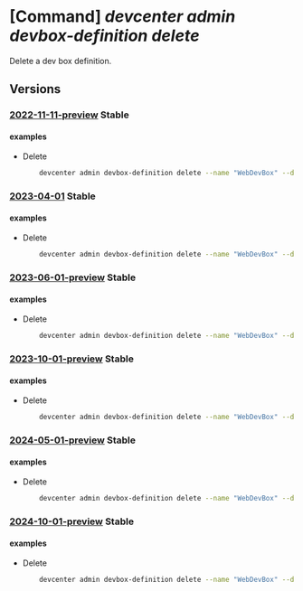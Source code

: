 # [Command] _devcenter admin devbox-definition delete_

Delete a dev box definition.

## Versions

### [2022-11-11-preview](/Resources/mgmt-plane/L3N1YnNjcmlwdGlvbnMve30vcmVzb3VyY2Vncm91cHMve30vcHJvdmlkZXJzL21pY3Jvc29mdC5kZXZjZW50ZXIvZGV2Y2VudGVycy97fS9kZXZib3hkZWZpbml0aW9ucy97fQ==/2022-11-11-preview.xml) **Stable**

<!-- mgmt-plane /subscriptions/{}/resourcegroups/{}/providers/microsoft.devcenter/devcenters/{}/devboxdefinitions/{} 2022-11-11-preview -->

#### examples

- Delete
    ```bash
        devcenter admin devbox-definition delete --name "WebDevBox" --dev-center-name "Contoso" --resource-group "rg1"
    ```

### [2023-04-01](/Resources/mgmt-plane/L3N1YnNjcmlwdGlvbnMve30vcmVzb3VyY2Vncm91cHMve30vcHJvdmlkZXJzL21pY3Jvc29mdC5kZXZjZW50ZXIvZGV2Y2VudGVycy97fS9kZXZib3hkZWZpbml0aW9ucy97fQ==/2023-04-01.xml) **Stable**

<!-- mgmt-plane /subscriptions/{}/resourcegroups/{}/providers/microsoft.devcenter/devcenters/{}/devboxdefinitions/{} 2023-04-01 -->

#### examples

- Delete
    ```bash
        devcenter admin devbox-definition delete --name "WebDevBox" --dev-center-name "Contoso" --resource-group "rg1"
    ```

### [2023-06-01-preview](/Resources/mgmt-plane/L3N1YnNjcmlwdGlvbnMve30vcmVzb3VyY2Vncm91cHMve30vcHJvdmlkZXJzL21pY3Jvc29mdC5kZXZjZW50ZXIvZGV2Y2VudGVycy97fS9kZXZib3hkZWZpbml0aW9ucy97fQ==/2023-06-01-preview.xml) **Stable**

<!-- mgmt-plane /subscriptions/{}/resourcegroups/{}/providers/microsoft.devcenter/devcenters/{}/devboxdefinitions/{} 2023-06-01-preview -->

#### examples

- Delete
    ```bash
        devcenter admin devbox-definition delete --name "WebDevBox" --dev-center-name "Contoso" --resource-group "rg1"
    ```

### [2023-10-01-preview](/Resources/mgmt-plane/L3N1YnNjcmlwdGlvbnMve30vcmVzb3VyY2Vncm91cHMve30vcHJvdmlkZXJzL21pY3Jvc29mdC5kZXZjZW50ZXIvZGV2Y2VudGVycy97fS9kZXZib3hkZWZpbml0aW9ucy97fQ==/2023-10-01-preview.xml) **Stable**

<!-- mgmt-plane /subscriptions/{}/resourcegroups/{}/providers/microsoft.devcenter/devcenters/{}/devboxdefinitions/{} 2023-10-01-preview -->

#### examples

- Delete
    ```bash
        devcenter admin devbox-definition delete --name "WebDevBox" --dev-center-name "Contoso" --resource-group "rg1"
    ```

### [2024-05-01-preview](/Resources/mgmt-plane/L3N1YnNjcmlwdGlvbnMve30vcmVzb3VyY2Vncm91cHMve30vcHJvdmlkZXJzL21pY3Jvc29mdC5kZXZjZW50ZXIvZGV2Y2VudGVycy97fS9kZXZib3hkZWZpbml0aW9ucy97fQ==/2024-05-01-preview.xml) **Stable**

<!-- mgmt-plane /subscriptions/{}/resourcegroups/{}/providers/microsoft.devcenter/devcenters/{}/devboxdefinitions/{} 2024-05-01-preview -->

#### examples

- Delete
    ```bash
        devcenter admin devbox-definition delete --name "WebDevBox" --dev-center-name "Contoso" --resource-group "rg1"
    ```

### [2024-10-01-preview](/Resources/mgmt-plane/L3N1YnNjcmlwdGlvbnMve30vcmVzb3VyY2Vncm91cHMve30vcHJvdmlkZXJzL21pY3Jvc29mdC5kZXZjZW50ZXIvZGV2Y2VudGVycy97fS9kZXZib3hkZWZpbml0aW9ucy97fQ==/2024-10-01-preview.xml) **Stable**

<!-- mgmt-plane /subscriptions/{}/resourcegroups/{}/providers/microsoft.devcenter/devcenters/{}/devboxdefinitions/{} 2024-10-01-preview -->

#### examples

- Delete
    ```bash
        devcenter admin devbox-definition delete --name "WebDevBox" --dev-center-name "Contoso" --resource-group "rg1"
    ```
